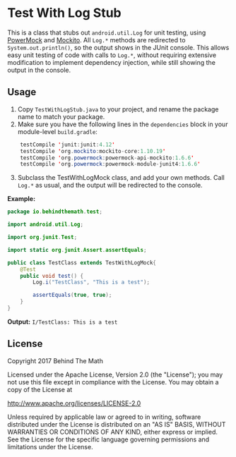 # Test With Log Stub
This is a class that stubs out `android.util.Log` for unit testing, using [PowerMock](<https://github.com/powermock/powermock>) and [Mockito](<http://site.mockito.org/>). All `Log.*` methods are redirected to `System.out.println()`, so the output shows in the JUnit console. This allows easy unit testing of code with calls to `Log.*`, without requiring extensive modification to implement dependency injection, while still showing the output in the console.

## Usage
1. Copy `TestWithLogStub.java` to your project, and rename the package name to match your package.
2. Make sure you have the following lines in the `dependencies` block in your module-level `build.gradle`:
```java
    testCompile 'junit:junit:4.12'
    testCompile 'org.mockito:mockito-core:1.10.19'
    testCompile 'org.powermock:powermock-api-mockito:1.6.6'
    testCompile 'org.powermock:powermock-module-junit4:1.6.6'
```
3. Subclass the TestWithLogMock class, and add your own methods. Call `Log.*` as usual, and the output will be redirected to the console.

**Example:**
```java
package io.behindthemath.test;

import android.util.Log;

import org.junit.Test;

import static org.junit.Assert.assertEquals;

public class TestClass extends TestWithLogMock{
    @Test
    public void test() {
        Log.i("TestClass", "This is a test");

        assertEquals(true, true);
    }
}

```
**Output:**
`I/TestClass: This is a test`

## License
Copyright 2017 Behind The Math

Licensed under the Apache License, Version 2.0 (the "License"); you may not use this file except in compliance with the License. You may obtain a copy of the License at

http://www.apache.org/licenses/LICENSE-2.0

Unless required by applicable law or agreed to in writing, software distributed under the License is distributed on an "AS IS" BASIS, WITHOUT WARRANTIES OR CONDITIONS OF ANY KIND, either express or implied. See the License for the specific language governing permissions and limitations under the License.